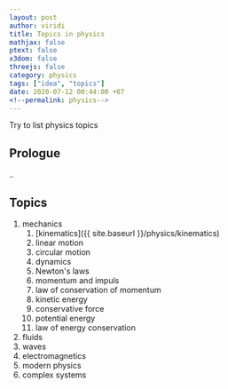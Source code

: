 ```yaml
---
layout: post
author: viridi
title: Topics in physics
mathjax: false
ptext: false
x3dom: false
threejs: false
category: physics
tags: ["idea", "topics"]
date: 2020-07-12 00:44:00 +07
<!--permalink: physics-->
---
```

Try to list physics topics

## Prologue
..

## Topics
1. mechanics
	01. [kinematics]({{ site.baseurl }}/physics/kinematics)
	02. linear motion
	03. circular motion
	04. dynamics
	05. Newton's laws
	06. momentum and impuls
	06. law of conservation of momentum
	07. kinetic energy
	08. conservative force
	09. potential energy
	10. law of energy conservation
2. fluids
3. waves
4. electromagnetics
5. modern physics
6. complex systems

